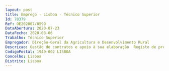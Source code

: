 ```yaml
--- 
layout: post
title: Emprego - Lisboa - Técnico Superior
Id: 78379
Ref: OE202007/0599
DataAbertura: 2020-07-23
DataFecho: 2020-08-06
Trabalho: Técnico Superior
Empregador: Direção-Geral da Agricultura e Desenvolvimento Rural
Descricao: Gestão de contratos e apoio à sua elaboração  Registo de processos no Portal Base  Compra e gestão de viagens ao estrangeiro  Elaboração de procedimentos de contratação pública  Gestão e atualização do cadastro patrimonial, nomeadamente no SIIE (Sistema de Informação dos Imóveis do Estado)  Outras ações de gestão relacionadas com o aprovisionamento e património 
CodigoPostal: 1949-002 LISBOA
Concelho: Lisboa
Distrito: Lisboa
--- 
```


